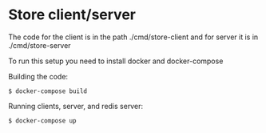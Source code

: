 # Store client/server

The code for the client is in the path ./cmd/store-client and for server it is in ./cmd/store-server

To run this setup you need to install docker and docker-compose

Building the code:
```
$ docker-compose build
```

Running clients, server, and redis server:
```
$ docker-compose up
```

